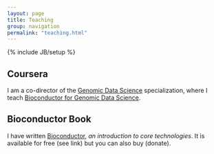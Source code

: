 ```yaml
---
layout: page
title: Teaching
group: navigation
permalink: "teaching.html"
---
```

{% include JB/setup %}

Coursera
--------

I am a co-director of the [Genomic Data Science](https://www.coursera.org/specializations/genomic-data-science) specialization, where I teach [Bioconductor for Genomic Data Science](https://www.coursera.org/learn/bioconductor).

Bioconductor Book
----------------

I have written [Bioconductor](https://leanpub.com/bioconductor), _an introduction to core technologies_.  It is available for free (see link) but you can also buy (donate).

